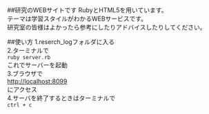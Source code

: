 ##研究のWEBサイトです
RubyとHTML5を用いています。  
テーマは学習スタイルがわかるWEBサービスです。  
研究室の皆様はよかったら参考にしたりアドバイスしたりしてください。

##使い方
1.reserch_logフォルダに入る  
2.ターミナルで  
`ruby server.rb`  
これでサーバーを起動  
3.ブラウザで  
<http://localhost:8099>  
にアクセス  
4.サーバを終了するときはターミナルで  
`ctrl + c`